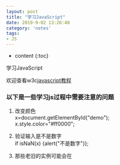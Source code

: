 ```yaml
---
layout: post
title: "学习JavaScript"
date: 2019-9-02 13:26:40
category: 'notes'
tags:
- JS
---
```

* content
{:toc}

学习JavaScript
















欢迎查看w3c[javascript教程](https://www.w3cschool.cn/javascript/)

### 以下是一些学习js过程中需要注意的问题
1. 改变颜色  
    x=document.getElementById("demo");  
    x.style.color="#ff0000";  

2. 验证输入是不是数字  
    if isNaN(x) {alert("不是数字")};  

3. 	那些老旧的实例可能会在 <script> 标签中使用 type="text/javascript"。现在已经不必这样做了。JavaScript 是所有现代浏览器以及 HTML5 中的默认脚本语言。  

4. JavaScript输出  
    使用 window.alert() 弹出警告框。  
    使用 document.write() 方法将内容写到 HTML 文档中。  
    使用 innerHTML 写入到 HTML 元素。  
    使用 console.log() 写入到浏览器的控制台。  

5. 请使用 document.write() 仅仅向文档输出写内容。  
    如果在文档已完成加载后执行 document.write，整个 HTML 页面将被覆盖。  

6. console.log() 方法能够让你看到你在页面中的输出内容，让你更容易调试javascript；与alert相比，console不会打断你页面的操作，console里面的内容非常丰富，你可以在控制台输入 console。  

7. 	变量是一个名称。字面量是一个值。  

8. JavaScript 中，常见的是驼峰法的命名规则，如 lastName (而不是lastname)。  

9. JavaScript 是脚本语言。浏览器会在读取代码时，逐行地执行脚本代码。而对于传统编程来说，会在执行前对所有代码进行编译。  

10. 反斜杠换行  
    document.write("你好 \ W3Cschool!");  

11. 一个好的编程习惯是，在代码开始处，统一对需要的变量进行声明。  

12. 你的全局变量，或者函数，可以覆盖 window 对象的变量或者函数。  
局部变量，包括 window 对象可以覆盖全局变量和函数。  

13. 在 ES6 中，提供了 let 关键字和 const 关键字。  
    let 的声明方式与 var 相同，用 let 来代替 var 来声明变量，就可以把变量限制在当前代码块中。  
    使用 const 声明的是常量，其值一旦被设定便不可被更改。  

14. 数据类型  
    NaN 的数据类型是 number  
    数组(Array)的数据类型是 object  
    日期(Date)的数据类型为 object  
    null 的数据类型是 object  
    未定义变量的数据类型为 undefined  

15. 监听事件时，不要使用 "on" 前缀。 例如，使用 "click" ,而不是使用 "onclick"。  












